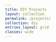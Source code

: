 ```yaml
---
title: DIY Projects
layout: collection
permalink: /projects/
collection: diy
entries_layout: grid
classes: wide
---
```

